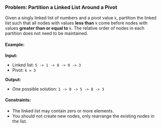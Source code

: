 ### Problem: Partition a Linked List Around a Pivot

Given a singly linked list of numbers and a pivot value `k`, partition the linked list such that all nodes with values **less than** `k` come before nodes with values **greater than or equal to** `k`. The relative order of nodes in each partition does not need to be maintained.

#### Example:
**Input:**  
- Linked list: `5 -> 1 -> 8 -> 0 -> 3`
- Pivot: `k = 3`

**Output:**  
- One possible solution: `1 -> 0 -> 5 -> 8 -> 3`

#### Constraints:
- The linked list may contain zero or more elements.
- You should not create new nodes, only rearrange the existing nodes in the list.

